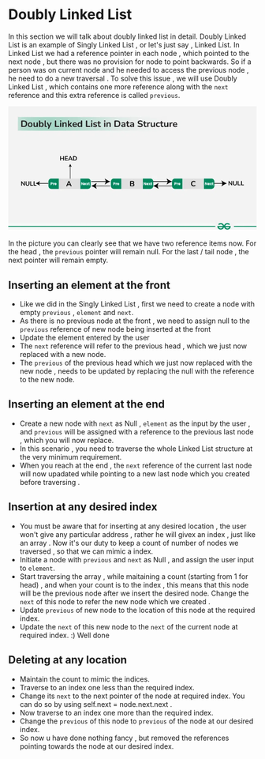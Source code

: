 # Doubly Linked List

In this section we will talk about doubly linked list in detail. Doubly Linked List is an example of Singly Linked List , or let's just say , Linked List. In Linked List we had a reference pointer in each node , which pointed to the next node , but there was no provision for node to point backwards. So if a person was on current node and he needed to access the previous node , he need to do a new traversal . To solve this issue , we will use Doubly Linked List , which contains one more reference along with the `next` reference and this extra reference is called `previous`.

![Doubly Linked List](image.png)

In the picture you can clearly see that we have two reference items now. For the head , the `previous` pointer will remain null. For the last / tail node , the next pointer will remain empty.

## Inserting an element at the front

- Like we did in the Singly Linked List , first we need to create a node with empty `previous` , `element` and `next`.
- As there is no previous node at the front , we need to assign null to the `previous` reference of new node being inserted at the front
- Update the element entered by the user
- The `next` reference will refer to the previous head , which we just now replaced with a new node.
- The `previous` of the previous head which we just now replaced with the new node , needs to be updated by replacing the null with the reference to the new node. 

## Inserting an element at the end

- Create a new node with `next` as Null , `element` as the input by the user , and `previous` will be assigned with a reference to the previous last node , which you will now replace.
- In this scenario , you need to traverse the whole Linked List structure at the very minimum requirement.
- When you reach at the end , the `next` reference of the current last node will now upadated while pointing to a new last node which you created before traversing . 

## Insertion at any desired index

- You must be aware that for inserting at any desired location , the user won't give any particular address , rather he will givex an index , just like an array . Now it's our duty to keep a count of number of nodes we traversed , so that we can mimic a index.
- Initiate a node with `previous` and `next` as Null , and assign the user input to `element`.
- Start traversing the array , while maitaining a count (starting from 1 for head) , and when your count is to the index , this means that this node will be the previous node after we insert the desired node. Change the `next` of this node to refer the new node which we created .
- Update `previous` of new node to the location of this node at the required index.
- Update the `next` of this new node to the `next` of the current node at required index. :) Well done

## Deleting at any location

- Maintain the count to mimic the indices.
- Traverse to an index one less than the required index.
- Change its `next` to the next pointer of the node at required index. You can do so by using self.next = node.next.next .
- Now traverse to an index one more than the required index.
- Change the `previous` of this node to `previous` of the node at our desired index.
- So now u have done nothing fancy , but removed the references pointing towards the node at our desired index. 